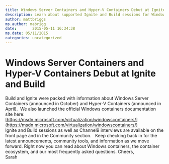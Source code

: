 ```yaml
---
title: Windows Server Containers and Hyper-V Containers Debut at Ignite and Build
description: Learn about supported Ignite and Build sessions for Windows Server Containers and Hyper-V Containers.
author: mattbriggs
ms.author: mabrigg
date:       2015-05-11 16:34:38
ms.date: 05/11/2015
categories: uncategorized
---
```

# Windows Server Containers and Hyper-V Containers Debut at Ignite and Build

Build and Ignite were packed with information about Windows Server Containers (announced in October) and Hyper-V Containers (announced in April).  We also launched the official Windows containers documentation site here:  
[https://msdn.microsoft.com/virtualization/windowscontainers/](https://msdn.microsoft.com/virtualization/windowscontainers/)  
Ignite and Build sessions as well as Channel9 interviews are available on the front page and in the Community section.   Keep checking back in for the latest announcements, community tools, and information as we move forward. Right now you can read about Windows containers, the container ecosystem, and our most frequently asked questions. Cheers,  
Sarah
